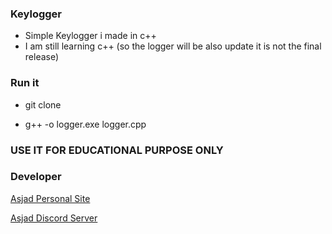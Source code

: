 ### Keylogger

- Simple Keylogger i made in c++  
- I am still learning c++ (so the logger will be also update it is not the final release)

### Run it 

- git clone 

- g++ -o logger.exe logger.cpp


### USE IT FOR EDUCATIONAL PURPOSE ONLY

### Developer 

[Asjad Personal Site](https://www.asjadowo.xyz/)

[Asjad Discord Server](https://discord.gg/HdukakhZ4Z)



